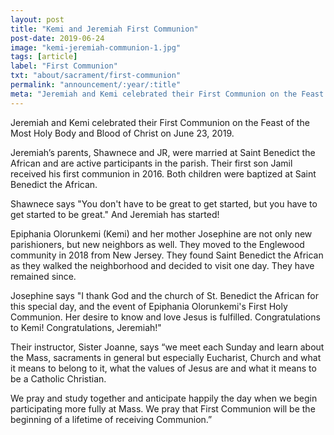 ```yaml
---
layout: post
title: "Kemi and Jeremiah First Communion"
post-date: 2019-06-24
image: "kemi-jeremiah-communion-1.jpg"
tags: [article]
label: "First Communion"
txt: "about/sacrament/first-communion"
permalink: "announcement/:year/:title"
meta: "Jeremiah and Kemi celebrated their First Communion on the Feast of the Most Holy Body and Blood of Christ on June 23, 2019."
---
```

Jeremiah and Kemi celebrated their First Communion on the Feast of the Most Holy Body and Blood of Christ on June 23, 2019.
<!--more-->

Jeremiah’s parents, Shawnece and JR, were married at Saint Benedict the African and are active participants in the parish. Their first son Jamil received his first communion in 2016. Both children were baptized at Saint Benedict the African.

Shawnece says "You don't have to be great to get started, but you have to get started to be great."  And Jeremiah has started!

Epiphania Olorunkemi (Kemi) and her mother Josephine are not only new parishioners, but new neighbors as well. They moved to the Englewood community in 2018 from New Jersey. They found Saint Benedict the African as they walked the neighborhood and decided to visit one day. They have remained since. 

Josephine says "I thank God and the church of St. Benedict the African for this special day, and the event of Epiphania Olorunkemi's First Holy Communion. Her desire to know and love Jesus is fulfilled. Congratulations to Kemi! Congratulations, Jeremiah!"

Their instructor, Sister Joanne, says “we meet each Sunday and learn about the Mass, sacraments in general but especially Eucharist, Church and what it means to belong to it, what the values of Jesus are and what it means to be a Catholic Christian.

We pray and study together and anticipate happily the day when we begin participating more fully at Mass. We pray that First Communion will be the beginning of a lifetime of receiving Communion.”
